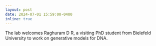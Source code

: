 ```yaml
---
layout: post
date: 2024-07-01 15:59:00-0400
inline: true
---
```


The lab welcomes Raghuram D R, a visiting PhD student from Bielefeld University to work on generative models for DNA.

